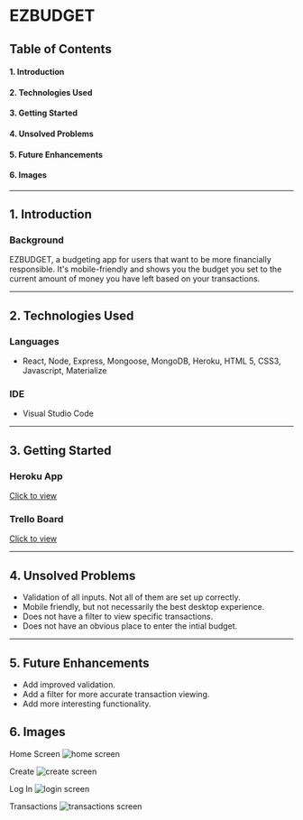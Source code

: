 # **EZBUDGET**

## **Table of Contents**

#### 1. Introduction

#### 2. Technologies Used

#### 3. Getting Started

#### 4. Unsolved Problems

#### 5. Future Enhancements

#### 6. Images

---

## 1. **Introduction**

### Background
EZBUDGET, a budgeting app for users that want to be more financially responsible. It's mobile-friendly and shows you the budget you set to the current amount of money you have left based on your transactions.

---

## 2. **Technologies Used**

### Languages

- React, Node, Express, Mongoose, MongoDB, Heroku, HTML 5, CSS3, Javascript, Materialize

### IDE

- Visual Studio Code

---

## 3. **Getting Started**

### Heroku App
[Click to view](http://ez-budget.herokuapp.com/)

### Trello Board
[Click to view](https://trello.com/b/Q2K42RcT/ezbudget) 

---

## 4. **Unsolved Problems**

- Validation of all inputs. Not all of them are set up correctly.
- Mobile friendly, but not necessarily the best desktop experience.
- Does not have a filter to view specific transactions.
- Does not have an obvious place to enter the intial budget.


---

## 5. **Future Enhancements**

- Add improved validation.
- Add a filter for more accurate transaction viewing.
- Add more interesting functionality.

## 6. **Images**
Home Screen
![home screen](/src/images/home.png)

Create
![create screen](/src/images/create.png)

Log In
![login screen](/src/images/login.png)

Transactions
![transactions screen](/src/images/transactions.png)






